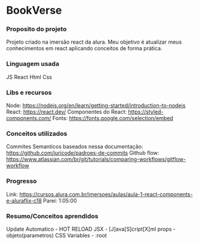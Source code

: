 # BookVerse

### Proposito do projeto
Projeto criado na imersão react da alura. 
Meu objetivo é atualizar meus conhecimentos em react aplicando conceitos de forma prática.

### Linguagem usada
JS
React
Html
Css

### Libs e recursos
Node: https://nodejs.org/en/learn/getting-started/introduction-to-nodejs
React: https://react.dev/
Componentes do React: https://styled-components.com/
Fonts: https://fonts.google.com/selection/embed

### Conceitos utilizados

Commites Semanticos baseados nessa documentação: https://github.com/iuricode/padroes-de-commits
Github flow: https://www.atlassian.com/br/git/tutorials/comparing-workflows/gitflow-workflow

### Progresso
Link: https://cursos.alura.com.br/imersoes/aulas/aula-1-react-components-e-aluraflix-c18
Parei: 1:05:00 

### Resumo/Conceitos aprendidos

Update Automatico - HOT RELOAD
JSX - [J]ava[S]cript[X]ml
props - objeto(parametros)
CSS Variables - :root
